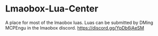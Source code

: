 # Lmaobox-Lua-Center

A place for most of the lmaobox luas. Luas can be submitted by DMing MCPEngu in the lmaobox discord. https://discord.gg/YpDb6jAeSM
